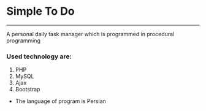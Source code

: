 # Simple To Do
___
A personal daily task manager which is programmed in procedural programming

### Used technology are:
1. PHP
2. MySQL
3. Ajax
4. Bootstrap

* The language of program is Persian
